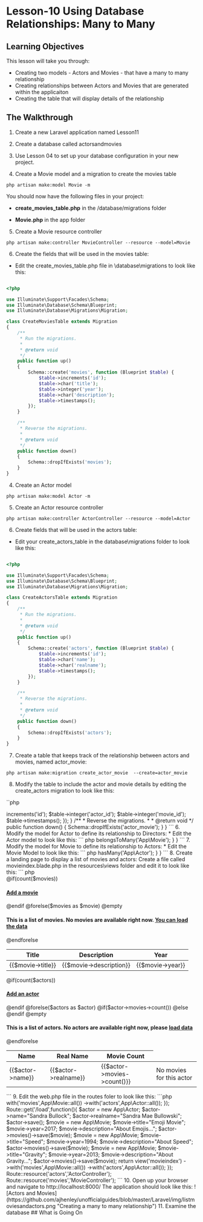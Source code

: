 <!-- enter lesson number and title below separated by hyphen-->
# Lesson-10 Using Database Relationships: Many to Many 

## Learning Objectives
This lesson will take you through: 
- Creating two models - Actors and Movies - that have a many to many relationship 
- Creating relationships between Actors and Movies that are generated within the applicaiton
- Creating the table that will display details of the relationship 

## The Walkthrough

1. Create a new Laravel application named Lesson11 

2. Create a database called actorsandmovies

3. Use Lesson 04 to set up your database configuration in your new project.  

4. Create a Movie model and a migration to create the movies table

``` shell 
php artisan make:model Movie -m 
``` 

You should now have the following files in your project: 

* **create_movies_table.php** in the /database/migrations folder 

* **Movie.php** in the app folder 

5. Create a Movie resource controller 

``` shell
php artisan make:controller MovieController --resource --model=Movie 
```

6. Create the fields that will be used in the movies table: 

* Edit the create_movies_table.php file in \database\migrations to look like this:

``` php 

<?php

use Illuminate\Support\Facades\Schema;
use Illuminate\Database\Schema\Blueprint;
use Illuminate\Database\Migrations\Migration;

class CreateMoviesTable extends Migration
{
    /**
     * Run the migrations.
     *
     * @return void
     */
    public function up()
    {
        Schema::create('movies', function (Blueprint $table) {
            $table->increments('id');
            $table->char('title');
            $table->integer('year');
            $table->char('description');
            $table->timestamps();
        });
    }

    /**
     * Reverse the migrations.
     *
     * @return void
     */
    public function down()
    {
        Schema::dropIfExists('movies');
    }
}


```


4. Create an Actor model 

``` shell 
php artisan make:model Actor -m 
``` 

5. Create an Actor resource controller
``` shell 
php artisan make:controller ActorController --resource --model=Actor 
```

6. Create fields that will be used in the actors table: 

* Edit your create_actors_table in the database\migrations folder to look like this: 

```php 

<?php

use Illuminate\Support\Facades\Schema;
use Illuminate\Database\Schema\Blueprint;
use Illuminate\Database\Migrations\Migration;

class CreateActorsTable extends Migration
{
    /**
     * Run the migrations.
     *
     * @return void
     */
    public function up()
    {
        Schema::create('actors', function (Blueprint $table) {
            $table->increments('id');
            $table->char('name');
            $table->char('realname');
            $table->timestamps();
        });
    }

    /**
     * Reverse the migrations.
     *
     * @return void
     */
    public function down()
    {
        Schema::dropIfExists('actors');
    }
}

```

7. Create a table that keeps track of the relationship between actors and movies, named actor_movie: 
``` shell 
php artisan make:migration create_actor_movie  --create=actor_movie
```

8. Modify the table to include the actor and movie details by editing the create_actors migration to look like this: 

``php

<?php

use Illuminate\Support\Facades\Schema;
use Illuminate\Database\Schema\Blueprint;
use Illuminate\Database\Migrations\Migration;

class ActorMovie extends Migration
{
    /**
     * Run the migrations.
     *
     * @return void
     */
    public function up()
    {
        Schema::create('actor_movie', function (Blueprint $table) {
            $table->increments('id');
            $table->integer('actor_id');
            $table->integer('movie_id');
            $table->timestamps();
        });
    }

    /**
     * Reverse the migrations.
     *
     * @return void
     */
    public function down()
    {
        Schema::dropIfExists('actor_movie');
    }
}

```

6. Modify the model for Actor to define its relationship to Directors:
* Edit the Actor model to look like this:

``` php 
<?php

namespace App;

use Illuminate\Database\Eloquent\Model;

class Actor extends Model
{
    //


    public function movies()
    {
        return $this->belongsToMany('App\Movie'); 
    }
}
```

7. Modify the model for Movie to define its relationship to Actors: 
* Edit the Movie Model to look like this: 

``` php 

<?php

namespace App;

use Illuminate\Database\Eloquent\Model;

class Movie extends Model
{
    //

  public function actors()
  {
            return $this->hasMany('App\Actor'); 

  }

}

```


8. Create a landing page to display a list of movies and actors: 

Create a file called movieindex.blade.php in the resources\views folder and edit it to look like this: 

``` php
<!DOCTYPE html>

<html lang="en" xmlns:th="www.thymeleaf.org">
<head>
    <meta charset="UTF-8" />
    <title>List Movies</title>

    <link rel="stylesheet" href="http://maxcdn.bootstrapcdn.com/bootstrap/3.3.7/css/bootstrap.min.css" integrity="sha384-BVYiiSIFeK1dGmJRAkycuHAHRg32OmUcww7on3RYdg4Va+PmSTsz/K68vbdEjh4u" crossorigin="anonymous"/>
</head>
<body>
<div class="container">
        <table class="table table-striped">
            <thead>
                @if(count($movies))
                 <h4><a class="pull-right" href="/movies/create">Add a movie </a> </h4>
                @endif
                    <tr>
                        <th>Title</th>
                        <th>Description</th>
                        <th>Year</th>
                        </tr>
            </thead>
            <tbody>
                @forelse($movies as $movie)
                    <tr>
                        <td>{{$movie->title}}</td>
                        <td>{{$movie->description}}</td>
                        <td>{{$movie->year}}</td>
                        </form>
                        </td>
                    </tr>
                @empty
                    <h4> This is a list of movies. No movies are available right now. <a href="/load">You can load the data</a></h4>
                @endforelse
            </tbody>
</table>
<table class="table table-striped">
            <thead>
                @if(count($actors))
                 <h4><a class="pull-right" href="/actors/create">Add an actor </a> </h4>
                @endif
                    <tr>
                        <th>Name</th>
                        <th>Real Name</th>
                        <th>Movie Count</th>
                        </tr>
            </thead>
            <tbody>
                @forelse($actors as $actor)
                    <tr>
                        <td>{{$actor->name}}</td>
                        <td>{{$actor->realname}}</td>
                        @if($actor->movies->count())
                            <td>{{$actor->movies->count()}}</td>
                        @else
                            <td>No movies for this actor
                            <br> 
                            </td>
                        @endif
                        </td>
                    </tr>
                @empty
                    <h4> This is a list of actors. No actors are available right now, please <a href="/load">load data </a> </h4>
                @endforelse
        </tbody>
</table>

</div>
</body>
</html>
```

9. Edit the web.php file in the routes foler to look like this:

```php 
<?php

/*
|--------------------------------------------------------------------------
| Web Routes
|--------------------------------------------------------------------------
|
| Here is where you can register web routes for your application. These
| routes are loaded by the RouteServiceProvider within a group which
| contains the "web" middleware group. Now create something great!
|
*/

use App\Movie;
use App\Actor;

Route::get('/',function() {
    return view('movieindex')
   ->with('movies',App\Movie::all())
   ->with('actors',App\Actor::all());
});

Route::get('/load',function(){

       $actor = new App\Actor; 
       $actor->name="Sandra Bullock";
       $actor->realname="Sandra Mae Bullowski"; 
       $actor->save(); 

       $movie = new App\Movie; 
       $movie->title="Emoji Movie";
       $movie->year=2017; 
       $movie->description="About Emojis..."; 
       $actor->movies()->save($movie);

       $movie = new App\Movie; 
       $movie->title="Speed";
       $movie->year=1994; 
       $movie->description="About Speed";
       $actor->movies()->save($movie);

       $movie = new App\Movie; 
       $movie->title="Gravity";
       $movie->year=2013; 
       $movie->description="About Gravity..."; 

       $actor->movies()->save($movie);

        return view('movieindex')
       ->with('movies',App\Movie::all())
       ->with('actors',App\Actor::all());
});

Route::resource('actors','ActorController');
Route::resource('movies','MovieController');
```

10. Open up your browser and navigate to http://localhost:8000/ 

The application should look like this: 
![Actors and Movies](https://github.com/ajhenley/unofficialguides/blob/master/Laravel/img/listmoviesandactors.png "Creating a many to many relationship")

11. Examine the database 


## What is Going On
